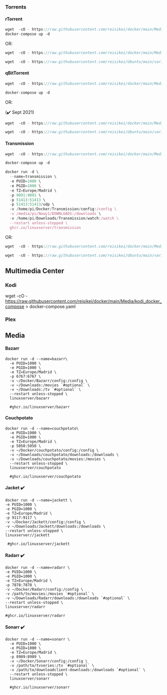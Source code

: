 ### Torrents

#### rTorrent

```javascript
wget  -cO - https://raw.githubusercontent.com/reisikei/docker/main/Media/rtorrent > rtorrent.sh && chmod 775 rtorrent.sh && sudo ./rtorrent.sh
docker-compose up -d
```

OR:

```javascript
wget  -cO - https://raw.githubusercontent.com/reisikei/docker/main/Media/rtorrent_docker_compose_w_environment > docker-compose.yaml

wget  -cO - https://raw.githubusercontent.com/reisikei/Ubuntu/main/variables.env?token=ANL2TWHRX5WRKS3O3ZYJVULBKDBEU > .env
```

#### qBitTorrent 

```javascript
wget  -cO - https://raw.githubusercontent.com/reisikei/docker/main/Media/Qbittorrent_docker-compose.yaml > docker-compose.yaml

docker-compose up -d
```

OR:

(:heavy_check_mark: Sept 2021)

```javascript
wget  -cO - https://raw.githubusercontent.com/reisikei/docker/main/Media/Qbittorrent_docker-compose_wenvironment.yaml > docker-compose.yaml

wget  -cO - https://raw.githubusercontent.com/reisikei/Ubuntu/main/variables.env?token=ANL2TWHRX5WRKS3O3ZYJVULBKDBEU > .env
```

#### Transmission

```javascript
wget  -cO - https://raw.githubusercontent.com/reisikei/docker/main/Media/Transmission_docker_compose > docker-compose.yaml

docker-compose up -d

docker run -d \
  --name=transmission \
  -e PUID=1000 \
  -e PGID=1000 \
  -e TZ=Europe/Madrid \
  -p 9091:9091 \
  -p 51413:51413 \
  -p 51413:51413/udp \
  -v /home/pi/Docker/Transmission/config:/config \
  -v /media/pi/Nowy1/DOWNLOADS:/downloads \
  -v /home/pi/Downloads/Transmission/watch:/watch \
  --restart unless-stopped \
  ghcr.io/linuxserver/transmission
```

OR:

```javascript
wget  -cO - https://raw.githubusercontent.com/reisikei/docker/main/Media/Transmission_docker_compose_w_environment > docker-compose.yaml

wget  -cO - https://raw.githubusercontent.com/reisikei/Ubuntu/main/variables.env?token=ANL2TWHRX5WRKS3O3ZYJVULBKDBEU > .env
```


## Multimedia Center

### Kodi
wget  -cO - https://raw.githubusercontent.com/reisikei/docker/main/Media/kodi_docker_compose > docker-compose.yaml

### Plex

## Media


#### Bazarr

```
docker run -d --name=bazarr\
  -e PUID=1000 \
  -e PGID=1000 \
  -e TZ=Europe/Madrid \
  -p 6767:6767 \
  -v ~/Docker/Bazarr/config:/config \
  -v ~/Downloads:/movies `#optional` \
  -v ~/Downloads:/tv `#optional` \
  --restart unless-stopped \
  linuxserver/bazarr
  
  #ghcr.io/linuxserver/bazarr
```


#### Couchpotato
```
docker run -d --name=couchpotato\
  -e PUID=1000 \
  -e PGID=1000 \
  -e TZ=Europe/Madrid \
  -p 5050:5050 \
  -v ~/Docker/couchpotato/config:/config \
  -v ~/Downloads/couchpotato/downloads:/downloads \
  -v ~/Downloads/couchpotato/movies:/movies \
  --restart unless-stopped \
  linuxserver/couchpotato
  
  #ghcr.io/linuxserver/couchpotato
```

#### Jacket :heavy_check_mark:

```
docker run -d --name=jackett \
-e PUID=1000 \
-e PGID=1000 \
-e TZ=Europe/Madrid \
-p 9117:9117 \
-v ~/Docker/Jackett/config:/config \
-v ~/Downloads/Jackett/downloads:/downloads \
--restart unless-stopped \
linuxserver//jackett

 #ghcr.io/linuxserver/jackett
```

#### Radarr :heavy_check_mark:

```
docker run -d --name=radarr \
-e PUID=1000 \
-e PGID=1000 \
-e TZ=Europe/Madrid \
-p 7878:7878 \
-v ~/Docker/Radarr/config:/config \
-v /path/to/movies:/movies `#optional` \
-v ~/Downloads/Radarr/downloads:/downloads `#optional` \
--restart unless-stopped \
linuxserver/radarr

#ghcr.io/linuxserver/radarr
  ```

#### Sonarr :heavy_check_mark:

```
docker run -d --name=sonarr \
  -e PUID=1000 \
  -e PGID=1000 \
  -e TZ=Europe/Madrid \
  -p 8989:8989 \
  -v ~/Docker/Sonarr/config:/config \
  -v /path/to/tvseries:/tv `#optional` \
  -v /path/to/downloadclient-downloads:/downloads `#optional` \
  --restart unless-stopped \
  linuxserver/sonarr
  
  #ghcr.io/linuxserver/sonarr
 ```
